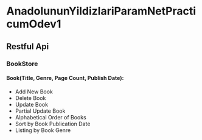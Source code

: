 # AnadolununYildizlariParamNetPracticumOdev1
## Restful Api
### BookStore
#### Book(Title, Genre, Page Count, Publish Date):

- Add New Book
- Delete Book
- Update Book
- Partial Update Book
- Alphabetical Order of Books
- Sort by Book Publication Date 
- Listing by Book Genre



